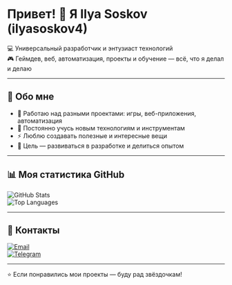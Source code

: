 # Привет! 👋 Я Ilya Soskov (ilyasoskov4)

💻 Универсальный разработчик и энтузиаст технологий  
🎮 Геймдев, веб, автоматизация, проекты и обучение — всё, что я делал и делаю

---

## 🚀 Обо мне

- 🔭 Работаю над разными проектами: игры, веб-приложения, автоматизация  
- 🌱 Постоянно учусь новым технологиям и инструментам  
- ⚡ Люблю создавать полезные и интересные вещи  
- 🎯 Цель — развиваться в разработке и делиться опытом

---

## 📊 Моя статистика GitHub

![GitHub Stats](https://github-readme-stats.vercel.app/api?username=ilyasoskov4&show_icons=true&theme=dark)  
![Top Languages](https://github-readme-stats.vercel.app/api/top-langs/?username=ilyasoskov4&layout=compact&theme=dark)

---

## 🔗 Контакты

[![Email](https://img.shields.io/badge/Email-ilyasoskov4@gmail.com-red?logo=gmail&style=for-the-badge)](mailto:ilyasoskov4@gmail.com)  
[![Telegram](https://img.shields.io/badge/Telegram-%40ilyasoskov4-blue?logo=telegram&style=for-the-badge)](https://t.me/ilyasoskov4)

---

⭐ Если понравились мои проекты — буду рад звёздочкам!
